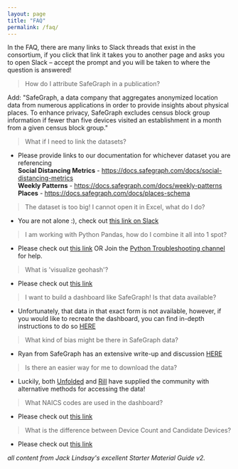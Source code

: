 ```yaml
---
layout: page
title: "FAQ"
permalink: /faq/
---
```


In the FAQ, there are many links to Slack threads that exist in the consortium, if you click that link it takes you to another page and asks you to open Slack – accept the prompt and you will be taken to where the question is answered!

> How do I attribute SafeGraph in a publication?

Add: "SafeGraph, a data company that aggregates anonymized location data from numerous applications in order to provide insights about physical places. To enhance privacy, SafeGraph excludes census block group information if fewer than five devices visited an establishment in a month from a given census block group."

> What if I need to link the datasets?

- Please provide links to our documentation for whichever dataset you are referencing  
**Social Distancing Metrics** - https://docs.safegraph.com/docs/social-distancing-metrics  
**Weekly Patterns** - https://docs.safegraph.com/docs/weekly-patterns  
**Places** - https://docs.safegraph.com/docs/places-schema  

> The dataset is too big! I cannot open it in Excel, what do I do?

- You are not alone :), check out [this link on Slack](https://safegraphcovid19.slack.com/archives/C0109NPA543/p1588201121330700)

> I am working with Python Pandas, how do I combine it all into 1 spot?

- Please check out [this link](https://safegraphcovid19.slack.com/archives/C010W1T8NF2/p1588295353019300?thread_ts=1587768194.419600&cid=C010W1T8NF2) OR Join the [Python Troubleshooting channel](https://safegraphcovid19.slack.com/archives/C014FK2QWNL) for help.

> What is 'visualize geohash'?

- Please check out [this link](https://safegraphcovid19.slack.com/archives/C0109NPA543/p1587590325030500?thread_ts=1587172661.363500&cid=C0109NPA543)

> I want to build a dashboard like SafeGraph! Is that data available?

- Unfortunately, that data in that exact form is not available, however, if you would like to recreate the dashboard, you can find in-depth instructions to do so [HERE](https://www.safegraph.com/dashboard/covid19-commerce-patterns)

> What kind of bias might be there in SafeGraph data?

- Ryan from SafeGraph has an extensive write-up and discussion [HERE](https://www.safegraph.com/blog/what-about-bias-in-the-safegraph-dataset)

> Is there an easier way for me to download the data?

- Luckily, both [Unfolded](https://safegraphcovid19.slack.com/archives/C0115PHMGM6/p1590009745120200?thread_ts=1589999350.116900&cid=C0115PHMGM6) and [Rill](https://safegraphcovid19.slack.com/archives/C0115PHMGM6/p1590010873123300) have supplied the community with alternative methods for accessing the data!

> What NAICS codes are used in the dashboard?

- Please check out [this link](https://safegraphcovid19.slack.com/archives/C0109NPA543/p1590096693090000?thread_ts=1590096024.088700&cid=C0109NPA543)

> What is the difference between Device Count and Candidate Devices?

- Please check out [this link](https://safegraphcovid19.slack.com/archives/G012RDK36G5/p1588360135003800)

*all content from Jack Lindsay's excellent Starter Material Guide v2.*

